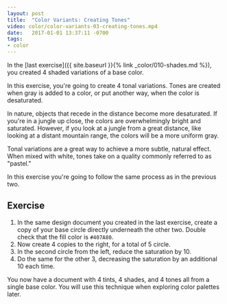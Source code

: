 ```yaml
---
layout: post
title:  "Color Variants: Creating Tones"
video: color/color-variants-03-creating-tones.mp4
date:   2017-01-01 13:37:11 -0700
tags:
- color
---
```

In the [last exercise]({{ site.baseurl }}{% link _color/010-shades.md %}), you created 4 shaded variations of a base color.

In this exercise, you're going to create 4 tonal variations. Tones are created when gray is added to a color, or put another way, when the color is desaturated.

In nature, objects that recede in the distance become more desaturated. If you're in a jungle up close, the colors are overwhelmingly bright and saturated. However, if you look at a jungle from a great distance, like looking at a distant mountain range, the colors will be a more uniform gray.

Tonal variations are a great way to achieve a more subtle, natural effect. When mixed with white, tones take on a quality commonly referred to as "pastel."

In this exercise you're going to follow the same process as in the previous two.

<!--more-->
## Exercise

1. In the same design document you created in the last exercise, create a copy of your base circle directly underneath the other two. Double check that the fill color is `#407A80`.
2. Now create 4 copies to the right, for a total of 5 circle.
3. In the second circle from the left, reduce the saturation by 10.
4. Do the same for the other 3, decreasing the saturation by an additional 10 each time.

You now have a document with 4 tints, 4 shades, and 4 tones all from a single base color. You will use this technique when exploring color palettes later.
